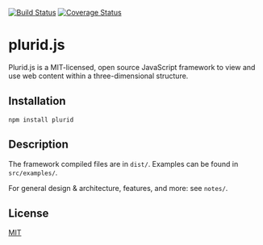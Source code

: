 [![Build Status](https://travis-ci.org/plurid/plurid.js.svg?branch=master)](https://travis-ci.org/plurid/plurid.js)
[![Coverage Status](https://coveralls.io/repos/github/plurid/plurid.js/badge.svg?branch=master)](https://coveralls.io/github/plurid/plurid.js?branch=master)

plurid.js
=========

Plurid.js is a MIT-licensed, open source JavaScript framework to view and use web content within a three-dimensional structure.

## Installation

  `npm install plurid`

## Description

The framework compiled files are in `dist/`. Examples can be found in `src/examples/`.

For general design & architecture, features, and more: see `notes/`.

## License

[MIT](http://opensource.org/licenses/MIT)